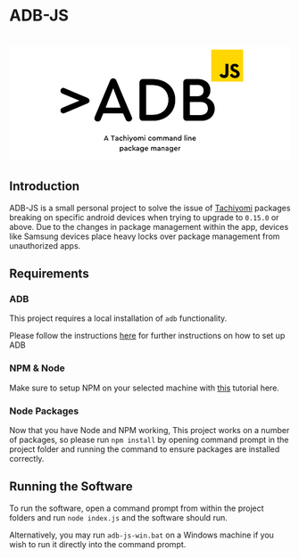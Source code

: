 # ADB-JS

<h1 style="text-align: center;">
    <img src="src/ADB-JS.png" alt="adb-js logo"/>
</h1>


## Introduction

ADB-JS is a small personal project to solve the issue of [Tachiyomi](https://github.com/tachiyomiorg/tachiyomi) packages breaking on specific android devices
when trying to upgrade to `0.15.0` or above. Due to the changes in package management within the app, devices like 
Samsung devices place heavy locks over package management from unauthorized apps. 

## Requirements

### ADB

This project requires a local installation of `adb` functionality. 

Please follow the instructions [here](https://www.xda-developers.com/install-adb-windows-macos-linux/#how-to-set-up-adb-on-your-computer)
for further instructions on how to set up ADB 

### NPM & Node

Make sure to setup NPM on your selected machine with [this](https://docs.npmjs.com/downloading-and-installing-node-js-and-npm) tutorial here.

### Node Packages

Now that you have Node and NPM working,
This project works on a number of packages, so please run `npm install` by opening command prompt in the project folder and running the command to ensure 
packages are installed correctly. 

## Running the Software

To run the software, open a command prompt from within the project folders and run `node index.js` and the software should run.

Alternatively, you may run `adb-js-win.bat` on a Windows machine if you wish to run it directly into the command prompt.